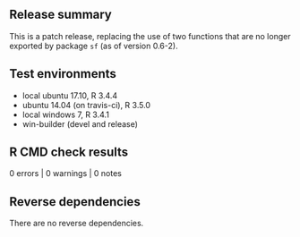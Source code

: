 ## Release summary
This is a patch release, replacing the use of two functions that are no longer exported by package `sf` (as of version 0.6-2).

## Test environments
* local ubuntu 17.10, R 3.4.4
* ubuntu 14.04 (on travis-ci), R 3.5.0
* local windows 7, R 3.4.1
* win-builder (devel and release)

## R CMD check results

0 errors | 0 warnings | 0 notes

## Reverse dependencies

There are no reverse dependencies.
